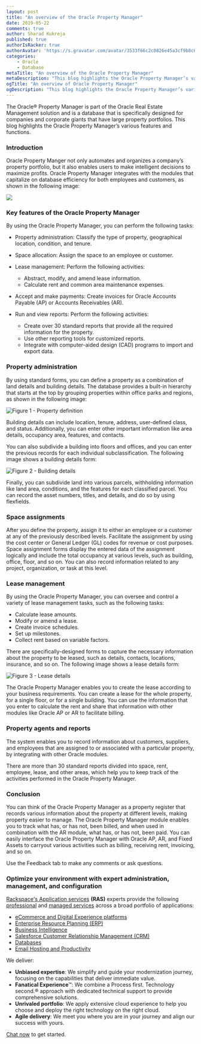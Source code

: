 ```yaml
---
layout: post
title: "An overview of the Oracle Property Manager"
date: 2019-05-22
comments: true
author: Sharad Kukreja
published: true
authorIsRacker: true
authorAvatar: 'https://s.gravatar.com/avatar/3533f66c2c0826e45a3cf9b8c64ef617'
categories:
    - Oracle
    - Database
metaTitle: "An overview of the Oracle Property Manager"
metaDescription: "This blog highlights the Oracle Property Manager’s various features and functions."
ogTitle: "An overview of Oracle Property Manager"
ogDescription: "This blog highlights the Oracle Property Manager’s various features and functions."
---
```


The Oracle&reg; Property Manager is part of the Oracle Real Estate Management
solution and is a database that is specifically designed for companies and corporate
giants that have large property portfolios. This blog highlights the Oracle Property
Manager’s various features and functions.

<!--more-->

### Introduction

Oracle Property Manger not only automates and organizes a company’s property
portfolio, but it also enables users to make intelligent decisions to
maximize profits. Oracle Property Manager integrates with the modules that capitalize
on database efficiency for both employees and customers, as shown in the
following image:


![](Picture1.png)


### Key features of the Oracle Property Manager

By using the Oracle Property Manager, you can perform the following tasks:

-	Property administration: Classify the type of property, geographical location,
    condition, and tenure.

-	Space allocation: Assign the space to an employee or customer.

-	Lease management: Perform the following activities:
    -  Abstract, modify, and amend lease information.
    -  Calculate rent and common area maintenance expenses.

-	Accept and make payments: Create invoices for Oracle Accounts Payable (AP) or
    Accounts Receivables (AR).

-	Run and view reports: Perform the following activities:
    -  Create over 30 standard reports that provide all the required information
       for the property.
    -  Use other reporting tools for customized reports.
    -  Integrate with computer-aided design (CAD) programs to import and export data.

### Property administration

By using standard forms, you can define a property as a combination of land
details and building details. The database provides a built-in hierarchy that
starts at the top by grouping properties within office parks and regions, as
shown in the following image:

![Figure 1 - Property definition](Picture2.png)

Building details can include location, tenure, address, user-defined class, and
status. Additionally, you can enter other important information like area
details, occupancy area, features, and contacts.

You can also subdivide a building into floors and offices, and you can enter the
previous records for each individual subclassification. The following image
shows a building details form:

![Figure 2 - Building details](Picture3.png)

Finally, you can subdivide land into various parcels, withholding information
like land area, conditions, and the features for each classified parcel. You
can record the asset numbers, titles, and details, and do so by using flexfields.

### Space assignments

After you define the property, assign it to either an employee or a customer at
any of the previously described levels. Facilitate the assignment by using the
cost center or General Ledger (GL) codes for revenue or cost purposes. Space
assignment forms display the entered data of the assignment logically and
include the total occupancy at various levels, such as building, office, floor,
and so on. You can also record information related to any project, organization,
or task at this level.

### Lease management

By using the Oracle Property Manager, you can oversee and control a variety of lease
management tasks, such as the following tasks:

- Calculate lease amounts.
- Modify or amend a lease.
- Create invoice schedules.
- Set up milestones.
- Collect rent based on variable factors.

There are specifically-designed forms to capture the necessary information about
the property to be leased, such as details, contacts, locations, insurance, and
so on. The following image shows a lease details form:

![Figure 3 - Lease details](Picture4.png)

The Oracle Property Manager enables you to create the lease according to your business
requirements. You can create a lease for the whole property, for a single floor,
or for a single building. You can use the information that you enter to
calculate the rent and share that information with other modules like Oracle
AP or AR to facilitate billing.

### Property agents and reports

The system enables you to record information about customers, suppliers, and
employees that are assigned to or associated with a particular property,
by integrating with other Oracle modules.

There are more than 30 standard reports divided into space, rent, employee,
lease, and other areas, which help you to keep track of the activities performed
in the Oracle Property Manager.

### Conclusion

You can think of the Oracle Property Manager as a property register that records various
information about the property at different levels, making property easier to
manage. The Oracle Property Manager module enables you to track what has, or has not,
been billed, and when used in combination with the AR module,
what has, or has not, been paid. You can easily interface the Oracle Property Manager with
Oracle AP, AR, and Fixed Assets to carryout various activities such as billing,
receiving rent, invoicing, and so on.

Use the Feedback tab to make any comments or ask questions.

### Optimize your environment with expert administration, management, and configuration

[Rackspace's Application services](https://www.rackspace.com/application-management/managed-services)
**(RAS)** experts provide the following [professional](https://www.rackspace.com/application-management/professional-services)
and
[managed services](https://www.rackspace.com/application-management/managed-services) across
a broad portfolio of applications:

- [eCommerce and Digital Experience platforms](https://www.rackspace.com/ecommerce-digital-experience)
- [Enterprise Resource Planning (ERP)](https://www.rackspace.com/erp)
- [Business Intelligence](https://www.rackspace.com/business-intelligence)
- [Salesforce Customer Relationship Management (CRM)](https://www.rackspace.com/salesforce-managed-services)
- [Databases](https://www.rackspace.com/dba-services)
- [Email Hosting and Productivity](https://www.rackspace.com/email-hosting)

We deliver:

- **Unbiased expertise**: We simplify and guide your modernization journey,
focusing on the capabilities that deliver immediate value.
- **Fanatical Experience**&trade;: We combine a Process first. Technology second.&reg;
approach with dedicated technical support to provide comprehensive solutions.
- **Unrivaled portfolio**: We apply extensive cloud experience to help you
choose and deploy the right technology on the right cloud.
- **Agile delivery**: We meet you where you are in your journey and align
our success with yours.

[Chat now](https://www.rackspace.com/#chat) to get started.
